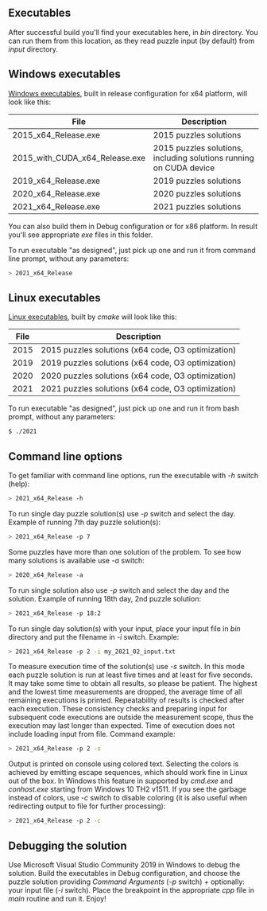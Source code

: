 ## Executables

After successful build you'll find your executables here, in *bin* directory. You can run them from this location, as they read puzzle input (by default) from *input* directory.

## Windows executables

[Windows executables](../windows), built in release configuration for x64 platform, will look like this:

File | Description
------------ | -------------
2015_x64_Release.exe | 2015 puzzles solutions
2015_with_CUDA_x64_Release.exe | 2015 puzzles solutions, including solutions running on CUDA device
2019_x64_Release.exe | 2019 puzzles solutions
2020_x64_Release.exe | 2020 puzzles solutions
2021_x64_Release.exe | 2021 puzzles solutions

You can also build them in Debug configuration or for x86 platform. In result you'll see appropriate *exe* files in this folder.

To run executable "as designed", just pick up one and run it from command line prompt, without any parameters:
```sh
> 2021_x64_Release
```

## Linux executables

[Linux executables](../linux), built by *cmake* will look like this:

File | Description
------------ | -------------
2015 | 2015 puzzles solutions (x64 code, O3 optimization)
2019 | 2019 puzzles solutions (x64 code, O3 optimization)
2020 | 2020 puzzles solutions (x64 code, O3 optimization)
2021 | 2021 puzzles solutions (x64 code, O3 optimization)

To run executable "as designed", just pick up one and run it from bash prompt, without any parameters:
```sh
$ ./2021
```

## Command line options

To get familiar with command line options, run the executable with *-h* switch (help):
```sh
> 2021_x64_Release -h
```

To run single day puzzle solution(s) use *-p* switch and select the day. Example of running 7th day puzzle solution(s):
```sh
> 2021_x64_Release -p 7
```

Some puzzles have more than one solution of the problem. To see how many solutions is available use *-a* switch:
```sh
> 2020_x64_Release -a
```

To run single solution also use *-p* switch and select the day and the solution. Example of running 18th day, 2nd puzzle solution:
```sh
> 2021_x64_Release -p 18:2
```

To run single day solution(s) with your input, place your input file in *bin* directory and put the filename in *-i* switch. Example:
```sh
> 2021_x64_Release -p 2 -i my_2021_02_input.txt
```

To measure execution time of the solution(s) use *-s* switch. In this mode each puzzle solution is run at least five times and at least for five seconds. It may take some time to obtain all results, so please be patient. The highest and the lowest time measurements are dropped, the average time of all remaining executions is printed. Repeatability of results is checked after each execution. These consistency checks and preparing input for subsequent code executions are outside the measurement scope, thus the execution may last longer than expected. Time of execution does not include loading input from file. Command example:
```sh
> 2021_x64_Release -p 2 -s
```

Output is printed on console using colored text. Selecting the colors is achieved by emitting escape sequences, which should work fine in Linux out of the box. In Windows this feature in supported by *cmd.exe* and *conhost.exe* starting from Windows 10 TH2 v1511. If you see the garbage instead of colors, use *-c* switch to disable coloring (it is also useful when redirecting output to file for further processing):
```sh
> 2021_x64_Release -p 2 -c
```

## Debugging the solution

Use Microsoft Visual Studio Community 2019 in Windows to debug the solution. Build the executables in Debug configuration, and choose the puzzle solution providing *Command Arguments* (*-p* switch) + optionally: your input file (*-i* switch). Place the breakpoint in the appropriate *cpp* file in *main* routine and run it. Enjoy!
